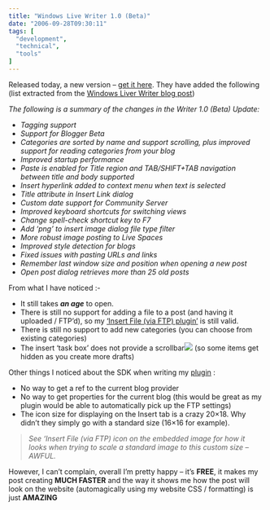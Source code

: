 ```yaml
---
title: "Windows Live Writer 1.0 (Beta)"
date: "2006-09-28T09:30:11"
tags: [
  "development",
  "technical",
  "tools"
]
---
```

Released today, a new version – [get it here](http://g.msn.com/8SEENUS030000TBR/WriterMSI). They have added the following (list extracted from the [Windows Liver Writer blog post](http://windowslivewriter.spaces.live.com/blog/cns!D85741BB5E0BE8AA!702.trak))

*The following is a summary of the changes in the Writer 1.0 (Beta) Update:*

-   *Tagging support*
-   *Support for Blogger Beta*
-   *Categories are sorted by name and support scrolling, plus improved support for reading categories from your blog*
-   *Improved startup performance*
-   *Paste is enabled for Title region and TAB/SHIFT+TAB navigation between title and body supported*
-   *Insert hyperlink added to context menu when text is selected*
-   *Title attribute in Insert Link dialog*
-   *Custom date support for Community Server*
-   *Improved keyboard shortcuts for switching views*
-   *Change spell-check shortcut key to F7*
-   *Add ‘png’ to insert image dialog file type filter*
-   *More robust image posting to Live Spaces*
-   *Improved style detection for blogs* 
-   *Fixed issues with pasting URLs and links*
-   *Remember last window size and position when opening a new post*
-   *Open post dialog retrieves more than 25 old posts*

From what I have noticed :-

-   It still takes ***an age*** to open.
-   There is still no support for adding a file to a post (and having it uploaded / FTP’d), so my [‘Insert File (via FTP) plugin’](https://kapie.com/2006/09/21/WindowsLive+Writer+Plugin.aspx) is still valid.
-   There is still no support to add new categories (you can choose from existing categories)
-   The insert ‘task box’ does not provide a scrollbar[![](Capture_09-28-2006_1_thumb%5B7%5D.png)](https://kapie.com/content/binary/WindowsLiveWriter/WindowsLiveWriter1.0Beta_8CD3/Capture_09-28-2006_1%5B9%5D.png) (so some items get hidden as you create more drafts)

Other things I noticed about the SDK when writing my [plugin](https://kapie.com/2006/09/21/WindowsLive+Writer+Plugin.aspx) :

-   No way to get a ref to the current blog provider
-   No way to get properties for the current blog (this would be great as my plugin would be able to automatically pick up the FTP settings)
-   The icon size for displaying on the Insert tab is a crazy 20×18. Why didn’t they simply go with a standard size (16×16 for example).

> *See ‘Insert File (via FTP) icon on the embedded image for how it looks when trying to scale a standard image to this custom size – AWFUL.*

However, I can’t complain, overall I’m pretty happy – it’s **FREE**, it makes my post creating **MUCH FASTER** and the way it shows me how the post will look on the website (automagically using my website CSS / formatting) is just **AMAZING**